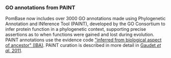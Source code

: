 ### GO annotations from PAINT
<!-- newsfeed_thumbnail: go-logo-icon.mini.png -->

PomBase now includes over 3000 GO annotations made using Phylogenetic
Annotation and INference Tool (PAINT), developed by the GO Consortium
to infer protein function in a phylogenetic context, supporting
precise assertions as to when functions were gained and lost during
evolution. PAINT annotations use the evidence code ["inferred from
biological aspect of ancestor"
(IBA)](http://wiki.geneontology.org/index.php/Inferred_from_Biological_aspect_of_Ancestor_(IBA)). PAINT
curation is described in more detail in [Gaudet *et al.*
2011](https://pubmed.ncbi.nlm.nih.gov/21873635/).